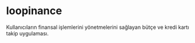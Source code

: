 # loopinance
Kullanıcıların finansal işlemlerini yönetmelerini sağlayan bütçe ve kredi kartı takip uygulaması.
